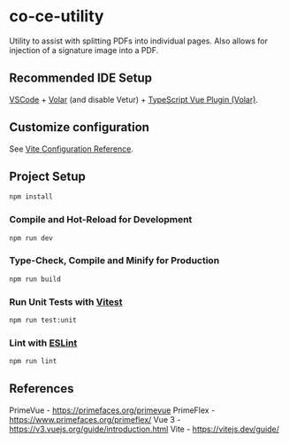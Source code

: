 # co-ce-utility
Utility to assist with splitting PDFs into individual pages. Also allows for injection of a signature image into a PDF.

## Recommended IDE Setup

[VSCode](https://code.visualstudio.com/) + [Volar](https://marketplace.visualstudio.com/items?itemName=Vue.volar) (and disable Vetur) + [TypeScript Vue Plugin (Volar)](https://marketplace.visualstudio.com/items?itemName=Vue.vscode-typescript-vue-plugin).

## Customize configuration

See [Vite Configuration Reference](https://vitejs.dev/config/).

## Project Setup

```sh
npm install
```

### Compile and Hot-Reload for Development

```sh
npm run dev
```

### Type-Check, Compile and Minify for Production

```sh
npm run build
```

### Run Unit Tests with [Vitest](https://vitest.dev/)

```sh
npm run test:unit
```

### Lint with [ESLint](https://eslint.org/)

```sh
npm run lint
```

## References
PrimeVue - https://primefaces.org/primevue
PrimeFlex - https://www.primefaces.org/primeflex/
Vue 3 - https://v3.vuejs.org/guide/introduction.html
Vite - https://vitejs.dev/guide/

